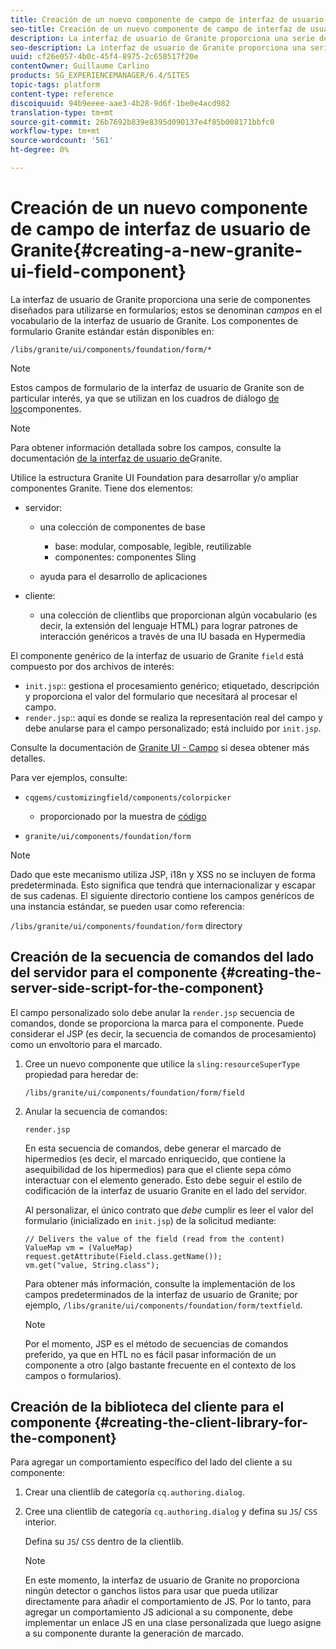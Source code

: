 ```yaml
---
title: Creación de un nuevo componente de campo de interfaz de usuario de Granite
seo-title: Creación de un nuevo componente de campo de interfaz de usuario de Granite
description: La interfaz de usuario de Granite proporciona una serie de componentes diseñados para utilizarse en formularios, denominados campos
seo-description: La interfaz de usuario de Granite proporciona una serie de componentes diseñados para utilizarse en formularios, denominados campos
uuid: cf26e057-4b0c-45f4-8975-2c658517f20e
contentOwner: Guillaume Carlino
products: SG_EXPERIENCEMANAGER/6.4/SITES
topic-tags: platform
content-type: reference
discoiquuid: 94b9eeee-aae3-4b28-9d6f-1be0e4acd982
translation-type: tm+mt
source-git-commit: 26b7692b839e8395d090137e4f85b008171bbfc0
workflow-type: tm+mt
source-wordcount: '561'
ht-degree: 0%

---
```



# Creación de un nuevo componente de campo de interfaz de usuario de Granite{#creating-a-new-granite-ui-field-component}

La interfaz de usuario de Granite proporciona una serie de componentes diseñados para utilizarse en formularios; estos se denominan *campos* en el vocabulario de la interfaz de usuario de Granite. Los componentes de formulario Granite estándar están disponibles en:

`/libs/granite/ui/components/foundation/form/*`

>[!NOTE]
>
>Estos campos de formulario de la interfaz de usuario de Granite son de particular interés, ya que se utilizan en los cuadros de diálogo [de los](/help/sites-developing/developing-components.md)componentes.

>[!NOTE]
>
>Para obtener información detallada sobre los campos, consulte la documentación [de la interfaz de usuario de](https://helpx.adobe.com/experience-manager/6-4/sites/developing/using/reference-materials/granite-ui/api/index.html)Granite.

Utilice la estructura Granite UI Foundation para desarrollar y/o ampliar componentes Granite. Tiene dos elementos:

* servidor:

   * una colección de componentes de base

      * base: modular, composable, legible, reutilizable
      * componentes: componentes Sling
   * ayuda para el desarrollo de aplicaciones


* cliente:

   * una colección de clientlibs que proporcionan algún vocabulario (es decir, la extensión del lenguaje HTML) para lograr patrones de interacción genéricos a través de una IU basada en Hypermedia

El componente genérico de la interfaz de usuario de Granite `field` está compuesto por dos archivos de interés:

* `init.jsp`:: gestiona el procesamiento genérico; etiquetado, descripción y proporciona el valor del formulario que necesitará al procesar el campo.
* `render.jsp`:: aquí es donde se realiza la representación real del campo y debe anularse para el campo personalizado; está incluido por `init.jsp`.

Consulte la documentación de [Granite UI - Campo](https://helpx.adobe.com/experience-manager/6-4/sites/developing/using/reference-materials/granite-ui/api/jcr_root/libs/granite/ui/components/foundation/form/field/index.html) si desea obtener más detalles.

Para ver ejemplos, consulte:

* `cqgems/customizingfield/components/colorpicker`

   * proporcionado por la muestra de [código](/help/sites-developing/developing-components-samples.md#code-sample-how-to-customize-dialog-fields)

* `granite/ui/components/foundation/form`

>[!NOTE]
>
>Dado que este mecanismo utiliza JSP, i18n y XSS no se incluyen de forma predeterminada. Esto significa que tendrá que internacionalizar y escapar de sus cadenas. El siguiente directorio contiene los campos genéricos de una instancia estándar, se pueden usar como referencia:
>
>`/libs/granite/ui/components/foundation/form` directory

## Creación de la secuencia de comandos del lado del servidor para el componente {#creating-the-server-side-script-for-the-component}

El campo personalizado solo debe anular la `render.jsp` secuencia de comandos, donde se proporciona la marca para el componente. Puede considerar el JSP (es decir, la secuencia de comandos de procesamiento) como un envoltorio para el marcado.

1. Cree un nuevo componente que utilice la `sling:resourceSuperType` propiedad para heredar de:

   `/libs/granite/ui/components/foundation/form/field`

1. Anular la secuencia de comandos:

   `render.jsp`

   En esta secuencia de comandos, debe generar el marcado de hipermedios (es decir, el marcado enriquecido, que contiene la asequibilidad de los hipermedios) para que el cliente sepa cómo interactuar con el elemento generado. Esto debe seguir el estilo de codificación de la interfaz de usuario Granite en el lado del servidor.

   Al personalizar, el único contrato que *debe* cumplir es leer el valor del formulario (inicializado en `init.jsp`) de la solicitud mediante:

   ```
   // Delivers the value of the field (read from the content)
   ValueMap vm = (ValueMap) request.getAttribute(Field.class.getName());
   vm.get("value, String.class"); 
   ```

   Para obtener más información, consulte la implementación de los campos predeterminados de la interfaz de usuario de Granite; por ejemplo, `/libs/granite/ui/components/foundation/form/textfield`.

   >[!NOTE]
   >
   >Por el momento, JSP es el método de secuencias de comandos preferido, ya que en HTL no es fácil pasar información de un componente a otro (algo bastante frecuente en el contexto de los campos o formularios).

## Creación de la biblioteca del cliente para el componente {#creating-the-client-library-for-the-component}

Para agregar un comportamiento específico del lado del cliente a su componente:

1. Crear una clientlib de categoría `cq.authoring.dialog`.
1. Cree una clientlib de categoría `cq.authoring.dialog` y defina su `JS`/ `CSS` interior.

   Defina su `JS`/ `CSS` dentro de la clientlib.

   >[!NOTE]
   >
   >En este momento, la interfaz de usuario de Granite no proporciona ningún detector o ganchos listos para usar que pueda utilizar directamente para añadir el comportamiento de JS. Por lo tanto, para agregar un comportamiento JS adicional a su componente, debe implementar un enlace JS en una clase personalizada que luego asigne a su componente durante la generación de marcado.

